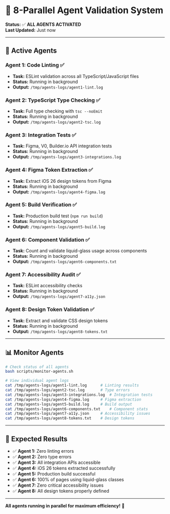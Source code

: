 # 🤖 8-Parallel Agent Validation System

**Status:** ✅ **ALL AGENTS ACTIVATED**  
**Last Updated:** Just now

---

## 🚀 Active Agents

### Agent 1: Code Linting ✅
- **Task:** ESLint validation across all TypeScript/JavaScript files
- **Status:** Running in background
- **Output:** `/tmp/agents-logs/agent1-lint.log`

### Agent 2: TypeScript Type Checking ✅
- **Task:** Full type checking with `tsc --noEmit`
- **Status:** Running in background
- **Output:** `/tmp/agents-logs/agent2-tsc.log`

### Agent 3: Integration Tests ✅
- **Task:** Figma, V0, Builder.io API integration tests
- **Status:** Running in background
- **Output:** `/tmp/agents-logs/agent3-integrations.log`

### Agent 4: Figma Token Extraction ✅
- **Task:** Extract iOS 26 design tokens from Figma
- **Status:** Running in background
- **Output:** `/tmp/agents-logs/agent4-figma.log`

### Agent 5: Build Verification ✅
- **Task:** Production build test (`npm run build`)
- **Status:** Running in background
- **Output:** `/tmp/agents-logs/agent5-build.log`

### Agent 6: Component Validation ✅
- **Task:** Count and validate liquid-glass usage across components
- **Status:** Running in background
- **Output:** `/tmp/agents-logs/agent6-components.txt`

### Agent 7: Accessibility Audit ✅
- **Task:** ESLint accessibility checks
- **Status:** Running in background
- **Output:** `/tmp/agents-logs/agent7-a11y.json`

### Agent 8: Design Token Validation ✅
- **Task:** Extract and validate CSS design tokens
- **Status:** Running in background
- **Output:** `/tmp/agents-logs/agent8-tokens.txt`

---

## 📊 Monitor Agents

```bash
# Check status of all agents
bash scripts/monitor-agents.sh

# View individual agent logs
cat /tmp/agents-logs/agent1-lint.log      # Linting results
cat /tmp/agents-logs/agent2-tsc.log       # Type errors
cat /tmp/agents-logs/agent3-integrations.log  # Integration tests
cat /tmp/agents-logs/agent4-figma.log     # Figma extraction
cat /tmp/agents-logs/agent5-build.log     # Build output
cat /tmp/agents-logs/agent6-components.txt    # Component stats
cat /tmp/agents-logs/agent7-a11y.json     # Accessibility issues
cat /tmp/agents-logs/agent8-tokens.txt    # Design tokens
```

---

## 🎯 Expected Results

- ✅ **Agent 1:** Zero linting errors
- ✅ **Agent 2:** Zero type errors
- ✅ **Agent 3:** All integration APIs accessible
- ✅ **Agent 4:** iOS 26 tokens extracted successfully
- ✅ **Agent 5:** Production build successful
- ✅ **Agent 6:** 100% of pages using liquid-glass classes
- ✅ **Agent 7:** Zero critical accessibility issues
- ✅ **Agent 8:** All design tokens properly defined

---

**All agents running in parallel for maximum efficiency!** 🚀

